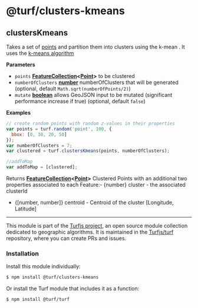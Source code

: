 # @turf/clusters-kmeans

<!-- Generated by documentation.js. Update this documentation by updating the source code. -->

## clustersKmeans

Takes a set of [points](http://geojson.org/geojson-spec.html#point) and partition them into clusters using the k-mean .
It uses the [k-means algorithm](https://en.wikipedia.org/wiki/K-means_clustering)

**Parameters**

-   `points` **[FeatureCollection](http://geojson.org/geojson-spec.html#feature-collection-objects)&lt;[Point](http://geojson.org/geojson-spec.html#point)>** to be clustered
-   `numberOfClusters` **[number](https://developer.mozilla.org/en-US/docs/Web/JavaScript/Reference/Global_Objects/Number)** numberOfClusters that will be generated (optional, default `Math.sqrt(numberOfPoints/2)`)
-   `mutate` **[boolean](https://developer.mozilla.org/en-US/docs/Web/JavaScript/Reference/Global_Objects/Boolean)** allows GeoJSON input to be mutated (significant performance increase if true) (optional, default `false`)

**Examples**

```javascript
// create random points with random z-values in their properties
var points = turf.random('point', 100, {
  bbox: [0, 30, 20, 50]
});
var numberOfClusters = 7;
var clustered = turf.clustersKmeans(points, numberOfClusters);

//addToMap
var addToMap = [clustered];
```

Returns **[FeatureCollection](http://geojson.org/geojson-spec.html#feature-collection-objects)&lt;[Point](http://geojson.org/geojson-spec.html#point)>** Clustered Points with an additional two properties associated to each Feature:-   {number} cluster - the associated clusterId
-   {[number, number]} centroid - Centroid of the cluster [Longitude, Latitude]

<!-- This file is automatically generated. Please don't edit it directly:
if you find an error, edit the source file (likely index.js), and re-run
./scripts/generate-readmes in the turf project. -->

---

This module is part of the [Turfjs project](http://turfjs.org/), an open source
module collection dedicated to geographic algorithms. It is maintained in the
[Turfjs/turf](https://github.com/Turfjs/turf) repository, where you can create
PRs and issues.

### Installation

Install this module individually:

```sh
$ npm install @turf/clusters-kmeans
```

Or install the Turf module that includes it as a function:

```sh
$ npm install @turf/turf
```
